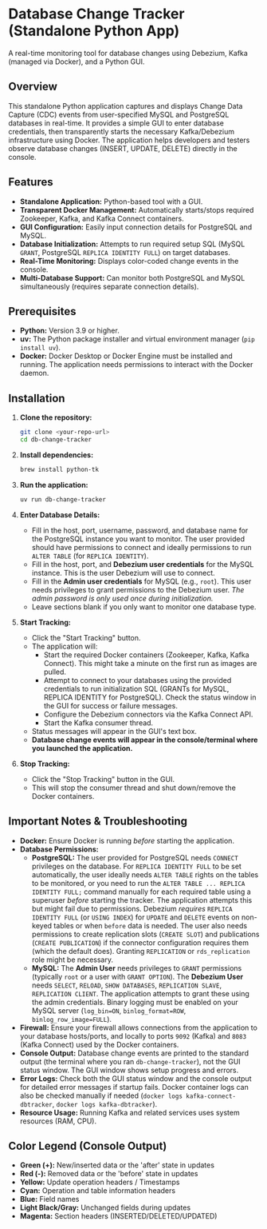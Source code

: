 # Database Change Tracker (Standalone Python App)

A real-time monitoring tool for database changes using Debezium, Kafka (managed via Docker), and a Python GUI.

## Overview

This standalone Python application captures and displays Change Data Capture (CDC) events from user-specified MySQL and PostgreSQL databases in real-time. It provides a simple GUI to enter database credentials, then transparently starts the necessary Kafka/Debezium infrastructure using Docker. The application helps developers and testers observe database changes (INSERT, UPDATE, DELETE) directly in the console.

## Features

- **Standalone Application:** Python-based tool with a GUI.
- **Transparent Docker Management:** Automatically starts/stops required Zookeeper, Kafka, and Kafka Connect containers.
- **GUI Configuration:** Easily input connection details for PostgreSQL and MySQL.
- **Database Initialization:** Attempts to run required setup SQL (MySQL `GRANT`, PostgreSQL `REPLICA IDENTITY FULL`) on target databases.
- **Real-Time Monitoring:** Displays color-coded change events in the console.
- **Multi-Database Support:** Can monitor both PostgreSQL and MySQL simultaneously (requires separate connection details).

## Prerequisites

- **Python:** Version 3.9 or higher.
- **uv:** The Python package installer and virtual environment manager (`pip install uv`).
- **Docker:** Docker Desktop or Docker Engine must be installed and running. The application needs permissions to interact with the Docker daemon.

## Installation

1.  **Clone the repository:**
    ```bash
    git clone <your-repo-url>
    cd db-change-tracker
    ```

2. **Install dependencies:**
    ```bash
    brew install python-tk
    ```

3.  **Run the application:**
    ```bash
    uv run db-change-tracker
    ```
    
4.  **Enter Database Details:**
    *   Fill in the host, port, username, password, and database name for the PostgreSQL instance you want to monitor. The user provided should have permissions to connect and ideally permissions to run `ALTER TABLE` (for `REPLICA IDENTITY`).
    *   Fill in the host, port, and **Debezium user credentials** for the MySQL instance. This is the user Debezium will use to connect.
    *   Fill in the **Admin user credentials** for MySQL (e.g., `root`). This user needs privileges to grant permissions to the Debezium user. *The admin password is only used once during initialization.*
    *   Leave sections blank if you only want to monitor one database type.

5.  **Start Tracking:**
    *   Click the "Start Tracking" button.
    *   The application will:
        *   Start the required Docker containers (Zookeeper, Kafka, Kafka Connect). This might take a minute on the first run as images are pulled.
        *   Attempt to connect to your databases using the provided credentials to run initialization SQL (GRANTs for MySQL, REPLICA IDENTITY for PostgreSQL). Check the status window in the GUI for success or failure messages.
        *   Configure the Debezium connectors via the Kafka Connect API.
        *   Start the Kafka consumer thread.
    *   Status messages will appear in the GUI's text box.
    *   **Database change events will appear in the console/terminal where you launched the application.**

6.  **Stop Tracking:**
    *   Click the "Stop Tracking" button in the GUI.
    *   This will stop the consumer thread and shut down/remove the Docker containers.

## Important Notes & Troubleshooting

*   **Docker:** Ensure Docker is running *before* starting the application.
*   **Database Permissions:**
    *   **PostgreSQL:** The user provided for PostgreSQL needs `CONNECT` privileges on the database. For `REPLICA IDENTITY FULL` to be set automatically, the user ideally needs `ALTER TABLE` rights on the tables to be monitored, or you need to run the `ALTER TABLE ... REPLICA IDENTITY FULL;` command manually for each required table using a superuser *before* starting the tracker. The application attempts this but might fail due to permissions. Debezium *requires* `REPLICA IDENTITY FULL` (or `USING INDEX`) for `UPDATE` and `DELETE` events on non-keyed tables or when `before` data is needed. The user also needs permissions to create replication slots (`CREATE SLOT`) and publications (`CREATE PUBLICATION`) if the connector configuration requires them (which the default does). Granting `REPLICATION` or `rds_replication` role might be necessary.
    *   **MySQL:** The **Admin User** needs privileges to `GRANT` permissions (typically `root` or a user with `GRANT OPTION`). The **Debezium User** needs `SELECT`, `RELOAD`, `SHOW DATABASES`, `REPLICATION SLAVE`, `REPLICATION CLIENT`. The application attempts to grant these using the admin credentials. Binary logging must be enabled on your MySQL server (`log_bin=ON`, `binlog_format=ROW`, `binlog_row_image=FULL`).
*   **Firewall:** Ensure your firewall allows connections from the application to your database hosts/ports, and locally to ports `9092` (Kafka) and `8083` (Kafka Connect) used by the Docker containers.
*   **Console Output:** Database change events are printed to the standard output (the terminal where you ran `db-change-tracker`), not the GUI status window. The GUI window shows setup progress and errors.
*   **Error Logs:** Check both the GUI status window and the console output for detailed error messages if startup fails. Docker container logs can also be checked manually if needed (`docker logs kafka-connect-dbtracker`, `docker logs kafka-dbtracker`).
*   **Resource Usage:** Running Kafka and related services uses system resources (RAM, CPU).

## Color Legend (Console Output)

- **Green (+):** New/inserted data or the 'after' state in updates
- **Red (-):** Removed data or the 'before' state in updates
- **Yellow:** Update operation headers / Timestamps
- **Cyan:** Operation and table information headers
- **Blue:** Field names
- **Light Black/Gray:** Unchanged fields during updates
- **Magenta:** Section headers (INSERTED/DELETED/UPDATED)